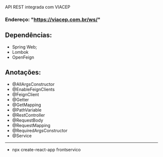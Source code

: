 API REST integrada com VIACEP

### Endereço: "https://viacep.com.br/ws/"

## Dependências:

- Spring Web;
- Lombok
- OpenFeign

## Anotações:

- @AllArgsConstructor
- @EnableFeignClients
- @FeignClient
- @Getter
- @GetMapping
- @PathVariable
- @RestController
- @RequestBody
- @RequestMapping
- @RequiredArgsConstructor
- @Service

*******************************************

- npx create-react-app frontservico
